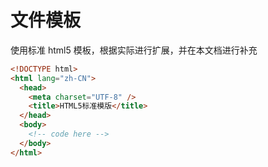 # 文件模板

使用标准 html5 模板，根据实际进行扩展，并在本文档进行补充

```html
<!DOCTYPE html>
<html lang="zh-CN">
  <head>
    <meta charset="UTF-8" />
    <title>HTML5标准模版</title>
  </head>
  <body>
    <!-- code here -->
  </body>
</html>
```
